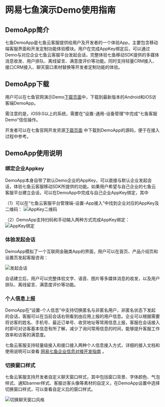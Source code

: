 #	网易七鱼演示Demo使用指南

## 	DemoApp简介
七鱼DemoApp是七鱼云客服提供给用户及开发者的一个体验App，主要包含移动端客服界面和开发定制功能体验模块。用户在完成AppKey绑定后，可以通过Demo与对应企业七鱼云客服平台发起会话，完整体验七鱼移动SDK提供的多媒体消息收发、用户排队、离线留言、满意度评价等功能。同时支持轻量CRM接入、接口CRM接入、聊天窗口素材替换等开发者定制功能的体验。

## 	DemoApp下载

用户可以在七鱼官网演示Demo[下载页面](http://qiyukf.com/download#id=1)中，下载到最新版本的Android和iOS访客端DemoApp。

需注意的是，iOS9.0以上的系统，需要在“设置-通用-设备管理”中完成“七鱼客服Demo”信任操作。

开发者可以在七鱼官网开发资源[下载页面](http://qiyukf.com/download#id=2) 中下载到DemoApp的源码，便于在接入过程中参考。

## 	DemoApp使用说明
### 	绑定企业Appkey
DemoApp本身自带了默认Demo企业的AppKey，可以直接与默认企业发起会话，体验七鱼云客服移动SDK所提供的功能。如果用户希望与自己企业的七鱼云客服平台建立会话，可以在DemoApp中完成与自己企业AppKey绑定，其中

（1）可以在“七鱼云客服平台管理端-设置-App接入”中找到企业对应的AppKey及二维码：
![AppKey二维码](./images/二维码.png)

（2）DemoApp支持扫码和手动输入两种方式完成AppKey绑定：
![AppKey绑定](./images/绑定AppKey.png)

### 	体验发起会话
DemoApp模拟了一个互联网金融类App的界面，用户可以在首页、产品介绍页和设置页发起客服咨询：

![发起会话](./images/发起会话.png)

会话建立后，用户可以完整体验文字、语音、图片等多媒体消息的收发，以及用户排队、离线留言、满意度评价等功能。

### 	个人信息上报
DemoApp在“设置-个人信息”中支持切换匿名与非匿名用户，非匿名状态下发起的会话，客服可以在当前会话右侧看到由应用上报的用户信息。企业可以根据需要将访客的姓名、手机号、最近订单号、收货地址等常用信息上报，客服在会话接入时即可对访客基本信息有所了解，减少了询问常用信息的时间，能够提升客服工作效率和访客的满意度。

<!-- **这是一张非匿名用户发起会话的截图** -->

七鱼云客服支持轻量级接入和接口接入两种个人信息接入方式，详细的接入文档和使用说明可以查看 [网易七鱼企业信息对接开发指南](http://qiyukf.com/newdoc/html/qiyu_crm_interface.html) 。

### 	切换窗口样式
七鱼云客服支持开发者自定义聊天窗口样式，其中包括窗口背景、字体颜色、气泡样式、通知banner样式、客服访客头像等素材的自定义，在DemoApp设置中选择切换窗口样式，可以查看自定义后的窗口样式。

![切换聊天窗口风格](./images/切换聊天窗口风格.png)
